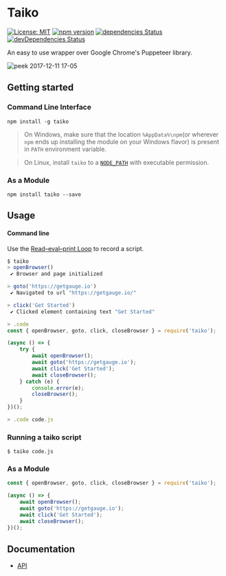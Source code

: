 # Taiko

[![License: MIT](https://img.shields.io/badge/License-MIT-blue.svg)](https://opensource.org/licenses/MIT) [![npm version](https://badge.fury.io/js/taiko.svg)](https://badge.fury.io/js/taiko) [![dependencies Status](https://david-dm.org/getgauge/taiko/status.svg)](https://david-dm.org/getgauge/taiko) [![devDependencies Status](https://david-dm.org/getgauge/taiko/dev-status.svg)](https://david-dm.org/getgauge/taiko?type=dev)

An easy to use wrapper over Google Chrome's Puppeteer library.


![peek 2017-12-11 17-05](https://user-images.githubusercontent.com/54427/33867170-c2d1b8a6-df20-11e7-927b-4a5e007a6c1e.gif)

## Getting started

### Command Line Interface

```
npm install -g taiko
```

> On Windows, make sure that the location `%AppData%\npm`(or wherever `npm` ends up installing the module on your Windows flavor) is present in `PATH` environment variable.

> On Linux, install `taiko` to a [`NODE_PATH`](https://nodejs.org/api/modules.html#modules_loading_from_the_global_folders) with executable permission.

### As a Module
```
npm install taiko --save
```

## Usage

#### Command line

Use the [Read–eval–print Loop](https://en.wikipedia.org/wiki/Read%E2%80%93eval%E2%80%93print_loop) to record a script.

```js
$ taiko
> openBrowser()
 ✔ Browser and page initialized

> goto('https://getgauge.io')
 ✔ Navigated to url "https://getgauge.io/"

> click('Get Started')
 ✔ Clicked element containing text "Get Started"

> .code
const { openBrowser, goto, click, closeBrowser } = require('taiko');

(async () => {
    try {
        await openBrowser();
        await goto('https://getgauge.io');
        await click('Get Started');
        await closeBrowser();
    } catch (e) {
        console.error(e);
        closeBrowser();
    }
})();

> .code code.js
```

### Running a taiko script

```
$ taiko code.js
```

### As a Module


```js
const { openBrowser, goto, click, closeBrowser } = require('taiko');

(async () => {
    await openBrowser();
    await goto('https://getgauge.io');
    await click('Get Started');
    await closeBrowser();
})();
```

## Documentation

* [API](https://getgauge.github.io/taiko/)

